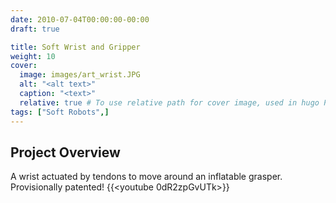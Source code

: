 ```yaml
---
date: 2010-07-04T00:00:00-00:00
draft: true

title: Soft Wrist and Gripper
weight: 10
cover:
  image: images/art_wrist.JPG
  alt: "<alt text>"
  caption: "<text>"
  relative: true # To use relative path for cover image, used in hugo Page-bundles
tags: ["Soft Robots",]
---
```

## Project Overview
A wrist actuated by tendons to move around an inflatable grasper.
Provisionally patented!
{{<youtube 0dR2zpGvUTk>}}



